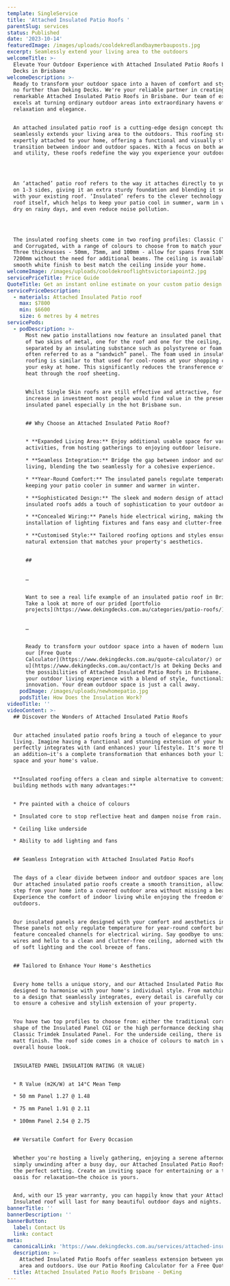 ```yaml
---
template: SingleService
title: 'Attached Insulated Patio Roofs '
parentSlug: services
status: Published
date: '2023-10-14'
featuredImage: /images/uploads/cooldekredlandbaymerbauposts.jpg
excerpt: Seamlessly extend your living area to the outdoors
welcomeTitle: >-
  Elevate Your Outdoor Experience with Attached Insulated Patio Roofs by Deking
  Decks in Brisbane
welcomeDescription: >-
  Ready to transform your outdoor space into a haven of comfort and style? Look
  no further than Deking Decks. We're your reliable partner in creating
  remarkable Attached Insulated Patio Roofs in Brisbane. Our team of experts
  excels at turning ordinary outdoor areas into extraordinary havens of
  relaxation and elegance.


  An attached insulated patio roof is a cutting-edge design concept that
  seamlessly extends your living area to the outdoors. This roofing structure is
  expertly attached to your home, offering a functional and visually stunning
  transition between indoor and outdoor spaces. With a focus on both aesthetics
  and utility, these roofs redefine the way you experience your outdoor living.




  An ‘attached’ patio roof refers to the way it attaches directly to your roof
  on 1-3 sides, giving it an extra sturdy foundation and blending it seamlessly
  with your existing roof. ‘Insulated’ refers to the clever technology of the
  roof itself, which helps to keep your patio cool in summer, warm in winter,
  dry on rainy days, and even reduce noise pollution. 




  The insulated roofing sheets come in two roofing profiles: Classic (Trim deck)
  and Corrugated, with a range of colours to choose from to match your home.
  Three thicknesses - 50mm, 75mm, and 100mm - allow for spans from 5100mm to
  7200mm without the need for additional beams. The ceiling is available with a
  smooth white finish to best match the ceiling inside your home.
welcomeImage: /images/uploads/cooldekrooflightsvictoriapoint2.jpg
servicePriceTitle: Price Guide
QuoteTitle: Get an instant online estimate on your custom patio design
servicePriceDescription:
  - materials: Attached Insulated Patio roof
    max: $7800
    min: $6600
    size: 6 metres by 4 metres
servicePods:
  - podDescription: >-
      Most new patio installations now feature an insulated panel that consists
      of two skins of metal, one for the roof and one for the ceiling, which are
      separated by an insulating substance such as polystyrene or foam. This is
      often referred to as a “sandwich” panel. The foam used in insulated
      roofing is similar to that used for cool-rooms at your shopping centre or
      your esky at home. This significantly reduces the transference of direct
      heat through the roof sheeting.


      Whilst Single Skin roofs are still effective and attractive, for the small
      increase in investment most people would find value in the presence of
      insulated panel especially in the hot Brisbane sun.


      ## Why Choose an Attached Insulated Patio Roof?


      * **Expanded Living Area:** Enjoy additional usable space for various
      activities, from hosting gatherings to enjoying outdoor leisure.

      * **Seamless Integration:** Bridge the gap between indoor and outdoor
      living, blending the two seamlessly for a cohesive experience.

      * **Year-Round Comfort:** The insulated panels regulate temperature,
      keeping your patio cooler in summer and warmer in winter.

      * **Sophisticated Design:** The sleek and modern design of attached
      insulated roofs adds a touch of sophistication to your outdoor area.

      * **Concealed Wiring:** Panels hide electrical wiring, making the
      installation of lighting fixtures and fans easy and clutter-free.

      * **Customised Style:** Tailored roofing options and styles ensure a
      natural extension that matches your property's aesthetics.


      ## 


      …


      Want to see a real life example of an insulated patio roof in Brisbane?
      Take a look at more of our prided [portfolio
      projects](https://www.dekingdecks.com.au/categories/patio-roofs/). 


      …


      Ready to transform your outdoor space into a haven of modern luxury? Use
      our [Free Quote
      Calculator](https://www.dekingdecks.com.au/quote-calculator/) or [Contact
      u](https://www.dekingdecks.com.au/contact/)s at Deking Decks and explore
      the possibilities of Attached Insulated Patio Roofs in Brisbane. Elevate
      your outdoor living experience with a blend of style, functionality, and
      innovation. Your dream outdoor space is just a call away.
    podImage: /images/uploads/newhomepatio.jpg
    podsTitle: How Does the Insulation Work?
videoTitle: ''
videoContent: >-
  ## Discover the Wonders of Attached Insulated Patio Roofs


  Our attached insulated patio roofs bring a touch of elegance to your outdoor
  living. Imagine having a functional and stunning extension of your home that
  perfectly integrates with (and enhances) your lifestyle. It's more than just
  an addition—it's a complete transformation that enhances both your living
  space and your home's value.


  **Insulated roofing offers a clean and simple alternative to conventional
  building methods with many advantages:**


  * Pre painted with a choice of colours

  * Insulated core to stop reflective heat and dampen noise from rain.

  * Ceiling like underside

  * Ability to add lighting and fans


  ## Seamless Integration with Attached Insulated Patio Roofs


  The days of a clear divide between indoor and outdoor spaces are long gone.
  Our attached insulated patio roofs create a smooth transition, allowing you to
  step from your home into a covered outdoor area without missing a beat.
  Experience the comfort of indoor living while enjoying the freedom of the
  outdoors.


  Our insulated panels are designed with your comfort and aesthetics in mind.
  These panels not only regulate temperature for year-round comfort but also
  feature concealed channels for electrical wiring. Say goodbye to unsightly
  wires and hello to a clean and clutter-free ceiling, adorned with the warmth
  of soft lighting and the cool breeze of fans.


  ## Tailored to Enhance Your Home's Aesthetics


  Every home tells a unique story, and our Attached Insulated Patio Roofs are
  designed to harmonise with your home's individual style. From matching gutters
  to a design that seamlessly integrates, every detail is carefully considered
  to ensure a cohesive and stylish extension of your property.


  You have two top profiles to choose from: either the traditional corrugated
  shape of the Insulated Panel CGI or the high performance decking shape of the
  Classic Trimdek Insulated Panel. For the underside ceiling, there is a smooth
  matt finish. The roof side comes in a choice of colours to match in with your
  overall house look.


  INSULATED PANEL INSULATION RATING (R VALUE)


  * R Value (m2K/W) at 14°C Mean Temp

  * 50 mm Panel 1.27 @ 1.48

  * 75 mm Panel 1.91 @ 2.11

  * 100mm Panel 2.54 @ 2.75


  ## Versatile Comfort for Every Occasion


  Whether you're hosting a lively gathering, enjoying a serene afternoon, or
  simply unwinding after a busy day, our Attached Insulated Patio Roofs provide
  the perfect setting. Create an inviting space for entertaining or a tranquil
  oasis for relaxation—the choice is yours.


  And, with our 15 year warranty, you can happily know that your Attached
  Insulated roof will last for many beautiful outdoor days and nights.
bannerTitle: ''
bannerDescription: ''
bannerButton:
  label: Contact Us
  link: contact
meta:
  canonicalLink: 'https://www.dekingdecks.com.au/services/attached-insulated-patio-roofs/'
  description: >-
    Attached Insulated Patio Roofs offer seamless extension between your living
    area and outdoors. Use our Patio Roofing Calculator for a Free Quote
  title: Attached Insulated Patio Roofs Brisbane - DeKing
---
```


